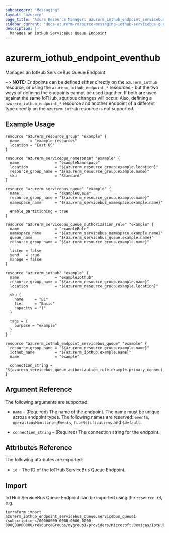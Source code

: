 ```yaml
---
subcategory: "Messaging"
layout: "azurerm"
page_title: "Azure Resource Manager: azurerm_iothub_endpoint_servicebus_queue"
sidebar_current: "docs-azurerm-resource-messaging-iothub-servicebus-queue"
description: |-
  Manages an IotHub ServiceBus Queue Endpoint
---
```


# azurerm_iothub_endpoint_eventhub

Manages an IotHub ServiceBus Queue Endpoint

~> **NOTE:** Endpoints can be defined either directly on the `azurerm_iothub` resource, or using the `azurerm_iothub_endpoint_*` resources - but the two ways of defining the endpoints cannot be used together. If both are used against the same IoTHub, spurious changes will occur. Also, defining a `azurerm_iothub_endpoint_*` resource and another endpoint of a different type directly on the `azurerm_iothub` resource is not supported.

## Example Usage

```hcl
resource "azurerm_resource_group" "example" {
  name     = "example-resources"
  location = "East US"
}

resource "azurerm_servicebus_namespace" "example" {
  name                = "exampleNamespace"
  location            = "${azurerm_resource_group.example.location}"
  resource_group_name = "${azurerm_resource_group.example.name}"
  sku                 = "Standard"
}

resource "azurerm_servicebus_queue" "example" {
  name                = "exampleQueue"
  resource_group_name = "${azurerm_resource_group.example.name}"
  namespace_name      = "${azurerm_servicebus_namespace.example.name}"

  enable_partitioning = true
}

resource "azurerm_servicebus_queue_authorization_rule" "example" {
  name                = "exampleRule"
  namespace_name      = "${azurerm_servicebus_namespace.example.name}"
  queue_name          = "${azurerm_servicebus_queue.example.name}"
  resource_group_name = "${azurerm_resource_group.example.name}"

  listen = false
  send   = true
  manage = false
}

resource "azurerm_iothub" "example" {
  name                = "exampleIothub"
  resource_group_name = "${azurerm_resource_group.example.name}"
  location            = "${azurerm_resource_group.example.location}"

  sku {
    name     = "B1"
    tier     = "Basic"
    capacity = "1"
  }

  tags = {
    purpose = "example"
  }
}

resource "azurerm_iothub_endpoint_servicebus_queue" "example" {
  resource_group_name = "${azurerm_resource_group.example.name}"
  iothub_name         = "${azurerm_iothub.example.name}"
  name                = "example"

  connection_string = "${azurerm_servicebus_queue_authorization_rule.example.primary_connection_string}"
}

```

## Argument Reference

The following arguments are supported:

* `name` - (Required) The name of the endpoint. The name must be unique across endpoint types. The following names are reserved:  `events`, `operationsMonitoringEvents`, `fileNotifications` and `$default`.

* `connection_string` - (Required) The connection string for the endpoint.

## Attributes Reference

The following attributes are exported:

* `id` - The ID of the IoTHub ServiceBus Queue Endpoint.

## Import

IoTHub ServiceBus Queue Endpoint can be imported using the `resource id`, e.g.

```shell
terraform import azurerm_iothub_endpoint_servicebus_queue.servicebus_queue1 /subscriptions/00000000-0000-0000-0000-000000000000/resourceGroups/mygroup1/providers/Microsoft.Devices/IotHubs/hub1/Endpoints/servicebusqueue_endpoint1
```
